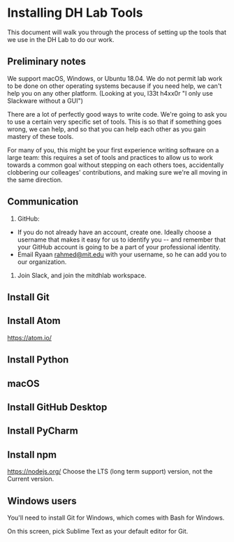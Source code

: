 # Installing DH Lab Tools

This document will walk you through the process of setting up the tools that we use in the DH Lab to do our work.

## Preliminary notes

We support macOS, Windows, or Ubuntu 18.04. We do not permit lab work to be done on other operating systems because if you need help, we can't help you on any other platform. (Looking at you, l33t h4xx0r "I only use Slackware without a GUI")

There are a lot of perfectly good ways to write code. We're going to ask you to use a certain very specific set of tools. This is so that if something goes wrong, we can help, and so that you can help each other as you gain mastery of these tools.

For many of you, this might be your first experience writing software on a large team: this requires a set of tools and practices to allow us to work towards a common goal without stepping on each others toes, accidentally clobbering our colleages' contributions, and making sure we're all moving in the same direction.

## Communication
1. GitHub:
- If you do not already have an account, create one. Ideally choose a username that makes it easy for us to identify you -- and remember that your GitHub account is going to be a part of your professional identity. 
- Email Ryaan <rahmed@mit.edu> with your username, so he can add you to our organization.

1. Join Slack, and join the mitdhlab workspace.

## Install Git

## Install Atom
https://atom.io/

## Install Python

## macOS


## Install GitHub Desktop



## Install PyCharm 

## Install npm
https://nodejs.org/
Choose the LTS (long term support) version, not the Current version.


## Windows users

You'll need to install Git for Windows, which comes with Bash for Windows.

On this screen, pick Sublime Text as your default editor for Git.

## 


